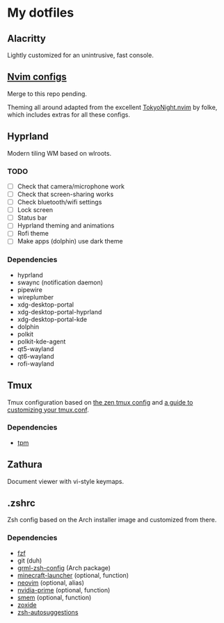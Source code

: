 # My dotfiles

## Alacritty
Lightly customized for an unintrusive, fast console.

## [Nvim configs](https://github.com/giodueck/nvim)
Merge to this repo pending.

Theming all around adapted from the excellent [TokyoNight.nvim](https://github.com/folke/tokyonight.nvim) by folke, which includes extras for all these configs.

## Hyprland
Modern tiling WM based on wlroots.

### TODO
- [ ] Check that camera/microphone work
- [ ] Check that screen-sharing works
- [ ] Check bluetooth/wifi settings
- [ ] Lock screen
- [ ] Status bar
- [ ] Hyprland theming and animations
- [ ] Rofi theme
- [ ] Make apps (dolphin) use dark theme

### Dependencies
- hyprland
- swaync (notification daemon)
- pipewire
- wireplumber
- xdg-desktop-portal
- xdg-desktop-portal-hyprland
- xdg-desktop-portal-kde
- dolphin
- polkit
- polkit-kde-agent
- qt5-wayland
- qt6-wayland
- rofi-wayland

## Tmux
Tmux configuration based on [the zen tmux config](https://www.youtube.com/watch?v=DzNmUNvnB04)
and [a guide to customizing your tmux.conf](https://hamvocke.com/blog/a-guide-to-customizing-your-tmux-conf/).

### Dependencies
- [tpm](https://github.com/tmux-plugins/tpm)

## Zathura
Document viewer with vi-style keymaps.

## .zshrc
Zsh config based on the Arch installer image and customized from there.

### Dependencies
- [fzf](https://github.com/junegunn/fzf)
- git (duh)
- [grml-zsh-config](https://archlinux.org/packages/?name=grml-zsh-config) (Arch package)
- [minecraft-launcher](https://aur.archlinux.org/packages/minecraft-launcher) (optional, function)
- [neovim](https://github.com/neovim/neovim) (optional, alias)
- [nvidia-prime](https://archlinux.org/packages/extra/any/nvidia-prime/) (optional, function)
- [smem](https://www.selenic.com/smem/) (optional, function)
- [zoxide](https://github.com/ajeetdsouza/zoxide)
- [zsh-autosuggestions](https://github.com/zsh-users/zsh-autosuggestions)
